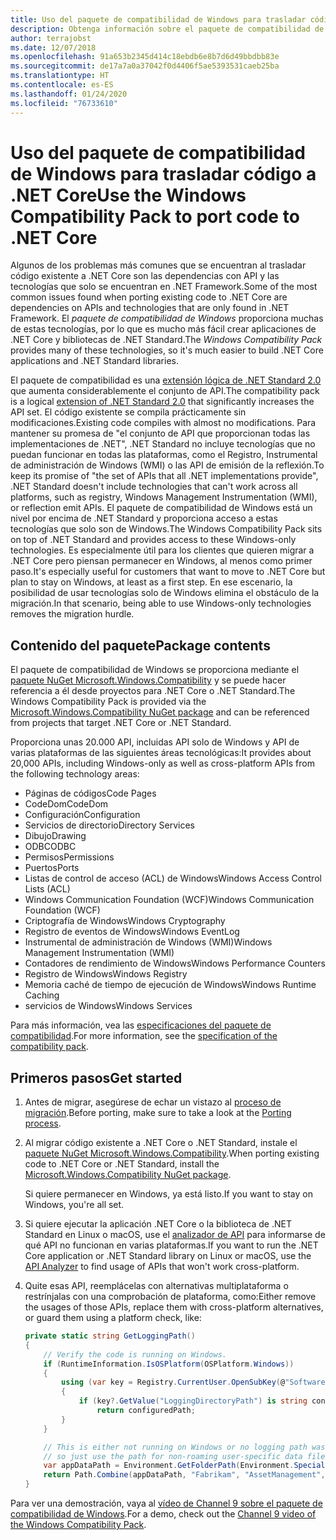 ```yaml
---
title: Uso del paquete de compatibilidad de Windows para trasladar código a .NET Core
description: Obtenga información sobre el paquete de compatibilidad de Windows y cómo puede usarlo para migrar código existente de .NET Framework a .NET Core.
author: terrajobst
ms.date: 12/07/2018
ms.openlocfilehash: 91a653b2345d414c18ebdb6e8b7d6d49bbdbb83e
ms.sourcegitcommit: de17a7a0a37042f0d4406f5ae5393531caeb25ba
ms.translationtype: HT
ms.contentlocale: es-ES
ms.lasthandoff: 01/24/2020
ms.locfileid: "76733610"
---
```

# <a name="use-the-windows-compatibility-pack-to-port-code-to-net-core"></a><span data-ttu-id="3091f-103">Uso del paquete de compatibilidad de Windows para trasladar código a .NET Core</span><span class="sxs-lookup"><span data-stu-id="3091f-103">Use the Windows Compatibility Pack to port code to .NET Core</span></span>

<span data-ttu-id="3091f-104">Algunos de los problemas más comunes que se encuentran al trasladar código existente a .NET Core son las dependencias con API y las tecnologías que solo se encuentran en .NET Framework.</span><span class="sxs-lookup"><span data-stu-id="3091f-104">Some of the most common issues found when porting existing code to .NET Core are dependencies on APIs and technologies that are only found in .NET Framework.</span></span> <span data-ttu-id="3091f-105">El *paquete de compatibilidad de Windows* proporciona muchas de estas tecnologías, por lo que es mucho más fácil crear aplicaciones de .NET Core y bibliotecas de .NET Standard.</span><span class="sxs-lookup"><span data-stu-id="3091f-105">The *Windows Compatibility Pack* provides many of these technologies, so it's much easier to build .NET Core applications and .NET Standard libraries.</span></span>

<span data-ttu-id="3091f-106">El paquete de compatibilidad es una [extensión lógica de .NET Standard 2.0](../whats-new/dotnet-core-2-0.md#api-changes-and-library-support) que aumenta considerablemente el conjunto de API.</span><span class="sxs-lookup"><span data-stu-id="3091f-106">The compatibility pack is a logical [extension of .NET Standard 2.0](../whats-new/dotnet-core-2-0.md#api-changes-and-library-support) that significantly increases the API set.</span></span> <span data-ttu-id="3091f-107">El código existente se compila prácticamente sin modificaciones.</span><span class="sxs-lookup"><span data-stu-id="3091f-107">Existing code compiles with almost no modifications.</span></span> <span data-ttu-id="3091f-108">Para mantener su promesa de "el conjunto de API que proporcionan todas las implementaciones de .NET", .NET Standard no incluye tecnologías que no puedan funcionar en todas las plataformas, como el Registro, Instrumental de administración de Windows (WMI) o las API de emisión de la reflexión.</span><span class="sxs-lookup"><span data-stu-id="3091f-108">To keep its promise of "the set of APIs that all .NET implementations provide", .NET Standard doesn't include technologies that can't work across all platforms, such as registry, Windows Management Instrumentation (WMI), or reflection emit APIs.</span></span> <span data-ttu-id="3091f-109">El paquete de compatibilidad de Windows está un nivel por encima de .NET Standard y proporciona acceso a estas tecnologías que solo son de Windows.</span><span class="sxs-lookup"><span data-stu-id="3091f-109">The Windows Compatibility Pack sits on top of .NET Standard and provides access to these Windows-only technologies.</span></span> <span data-ttu-id="3091f-110">Es especialmente útil para los clientes que quieren migrar a .NET Core pero piensan permanecer en Windows, al menos como primer paso.</span><span class="sxs-lookup"><span data-stu-id="3091f-110">It's especially useful for customers that want to move to .NET Core but plan to stay on Windows, at least as a first step.</span></span> <span data-ttu-id="3091f-111">En ese escenario, la posibilidad de usar tecnologías solo de Windows elimina el obstáculo de la migración.</span><span class="sxs-lookup"><span data-stu-id="3091f-111">In that scenario, being able to use Windows-only technologies removes the migration hurdle.</span></span>

## <a name="package-contents"></a><span data-ttu-id="3091f-112">Contenido del paquete</span><span class="sxs-lookup"><span data-stu-id="3091f-112">Package contents</span></span>

<span data-ttu-id="3091f-113">El paquete de compatibilidad de Windows se proporciona mediante el [paquete NuGet Microsoft.Windows.Compatibility](https://www.nuget.org/packages/Microsoft.Windows.Compatibility) y se puede hacer referencia a él desde proyectos para .NET Core o .NET Standard.</span><span class="sxs-lookup"><span data-stu-id="3091f-113">The Windows Compatibility Pack is provided via the [Microsoft.Windows.Compatibility NuGet package](https://www.nuget.org/packages/Microsoft.Windows.Compatibility) and can be referenced from projects that target .NET Core or .NET Standard.</span></span>

<span data-ttu-id="3091f-114">Proporciona unas 20.000 API, incluidas API solo de Windows y API de varias plataformas de las siguientes áreas tecnológicas:</span><span class="sxs-lookup"><span data-stu-id="3091f-114">It provides about 20,000 APIs, including Windows-only as well as cross-platform APIs from the following technology areas:</span></span>

- <span data-ttu-id="3091f-115">Páginas de códigos</span><span class="sxs-lookup"><span data-stu-id="3091f-115">Code Pages</span></span>
- <span data-ttu-id="3091f-116">CodeDom</span><span class="sxs-lookup"><span data-stu-id="3091f-116">CodeDom</span></span>
- <span data-ttu-id="3091f-117">Configuración</span><span class="sxs-lookup"><span data-stu-id="3091f-117">Configuration</span></span>
- <span data-ttu-id="3091f-118">Servicios de directorio</span><span class="sxs-lookup"><span data-stu-id="3091f-118">Directory Services</span></span>
- <span data-ttu-id="3091f-119">Dibujo</span><span class="sxs-lookup"><span data-stu-id="3091f-119">Drawing</span></span>
- <span data-ttu-id="3091f-120">ODBC</span><span class="sxs-lookup"><span data-stu-id="3091f-120">ODBC</span></span>
- <span data-ttu-id="3091f-121">Permisos</span><span class="sxs-lookup"><span data-stu-id="3091f-121">Permissions</span></span>
- <span data-ttu-id="3091f-122">Puertos</span><span class="sxs-lookup"><span data-stu-id="3091f-122">Ports</span></span>
- <span data-ttu-id="3091f-123">Listas de control de acceso (ACL) de Windows</span><span class="sxs-lookup"><span data-stu-id="3091f-123">Windows Access Control Lists (ACL)</span></span>
- <span data-ttu-id="3091f-124">Windows Communication Foundation (WCF)</span><span class="sxs-lookup"><span data-stu-id="3091f-124">Windows Communication Foundation (WCF)</span></span>
- <span data-ttu-id="3091f-125">Criptografía de Windows</span><span class="sxs-lookup"><span data-stu-id="3091f-125">Windows Cryptography</span></span>
- <span data-ttu-id="3091f-126">Registro de eventos de Windows</span><span class="sxs-lookup"><span data-stu-id="3091f-126">Windows EventLog</span></span>
- <span data-ttu-id="3091f-127">Instrumental de administración de Windows (WMI)</span><span class="sxs-lookup"><span data-stu-id="3091f-127">Windows Management Instrumentation (WMI)</span></span>
- <span data-ttu-id="3091f-128">Contadores de rendimiento de Windows</span><span class="sxs-lookup"><span data-stu-id="3091f-128">Windows Performance Counters</span></span>
- <span data-ttu-id="3091f-129">Registro de Windows</span><span class="sxs-lookup"><span data-stu-id="3091f-129">Windows Registry</span></span>
- <span data-ttu-id="3091f-130">Memoria caché de tiempo de ejecución de Windows</span><span class="sxs-lookup"><span data-stu-id="3091f-130">Windows Runtime Caching</span></span>
- <span data-ttu-id="3091f-131">servicios de Windows</span><span class="sxs-lookup"><span data-stu-id="3091f-131">Windows Services</span></span>

<span data-ttu-id="3091f-132">Para más información, vea las [especificaciones del paquete de compatibilidad](https://github.com/dotnet/designs/blob/master/accepted/compat-pack/compat-pack.md).</span><span class="sxs-lookup"><span data-stu-id="3091f-132">For more information, see the [specification of the compatibility pack](https://github.com/dotnet/designs/blob/master/accepted/compat-pack/compat-pack.md).</span></span>

## <a name="get-started"></a><span data-ttu-id="3091f-133">Primeros pasos</span><span class="sxs-lookup"><span data-stu-id="3091f-133">Get started</span></span>

1. <span data-ttu-id="3091f-134">Antes de migrar, asegúrese de echar un vistazo al [proceso de migración](index.md).</span><span class="sxs-lookup"><span data-stu-id="3091f-134">Before porting, make sure to take a look at the [Porting process](index.md).</span></span>

2. <span data-ttu-id="3091f-135">Al migrar código existente a .NET Core o .NET Standard, instale el [paquete NuGet Microsoft.Windows.Compatibility](https://www.nuget.org/packages/Microsoft.Windows.Compatibility).</span><span class="sxs-lookup"><span data-stu-id="3091f-135">When porting existing code to .NET Core or .NET Standard, install the [Microsoft.Windows.Compatibility NuGet package](https://www.nuget.org/packages/Microsoft.Windows.Compatibility).</span></span>

   <span data-ttu-id="3091f-136">Si quiere permanecer en Windows, ya está listo.</span><span class="sxs-lookup"><span data-stu-id="3091f-136">If you want to stay on Windows, you're all set.</span></span>

3. <span data-ttu-id="3091f-137">Si quiere ejecutar la aplicación .NET Core o la biblioteca de .NET Standard en Linux o macOS, use el [analizador de API](../../standard/analyzers/api-analyzer.md) para informarse de qué API no funcionan en varias plataformas.</span><span class="sxs-lookup"><span data-stu-id="3091f-137">If you want to run the .NET Core application or .NET Standard library on Linux or macOS, use the [API Analyzer](../../standard/analyzers/api-analyzer.md) to find usage of APIs that won't work cross-platform.</span></span>

4. <span data-ttu-id="3091f-138">Quite esas API, reemplácelas con alternativas multiplataforma o restrínjalas con una comprobación de plataforma, como:</span><span class="sxs-lookup"><span data-stu-id="3091f-138">Either remove the usages of those APIs, replace them with cross-platform alternatives, or guard them using a platform check, like:</span></span>

    ```csharp
    private static string GetLoggingPath()
    {
        // Verify the code is running on Windows.
        if (RuntimeInformation.IsOSPlatform(OSPlatform.Windows))
        {
            using (var key = Registry.CurrentUser.OpenSubKey(@"Software\Fabrikam\AssetManagement"))
            {
                if (key?.GetValue("LoggingDirectoryPath") is string configuredPath)
                    return configuredPath;
            }
        }

        // This is either not running on Windows or no logging path was configured,
        // so just use the path for non-roaming user-specific data files.
        var appDataPath = Environment.GetFolderPath(Environment.SpecialFolder.LocalApplicationData);
        return Path.Combine(appDataPath, "Fabrikam", "AssetManagement", "Logging");
    }
    ```

<span data-ttu-id="3091f-139">Para ver una demostración, vaya al [vídeo de Channel 9 sobre el paquete de compatibilidad de Windows](https://channel9.msdn.com/Events/Connect/2017/T123).</span><span class="sxs-lookup"><span data-stu-id="3091f-139">For a demo, check out the [Channel 9 video of the Windows Compatibility Pack](https://channel9.msdn.com/Events/Connect/2017/T123).</span></span>
